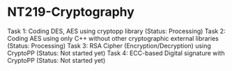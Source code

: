 # NT219-Cryptography
Task 1: Coding DES, AES using cryptopp library (Status: Processing)
Task 2: Coding AES using only C++ without other cryptographic external libraries (Status: Processing)
Task 3: RSA Cipher (Encryption/Decryption) using CryptoPP (Status: Not started yet)
Task 4: ECC-based Digital signature with CryptoPP (Status: Not started yet)
